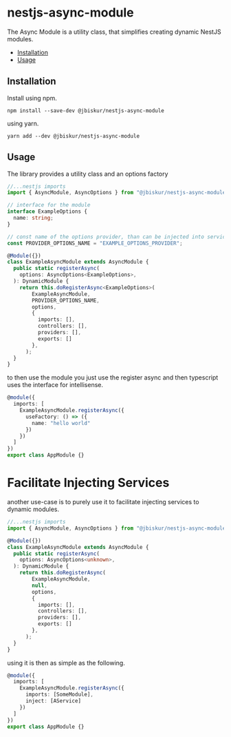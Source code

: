 # nestjs-async-module

The Async Module is a utility class, that simplifies creating dynamic NestJS modules.

[TOC]: # "## Table of Contents"
- [Installation](#installation)
- [Usage](#usage)

## Installation
Install using npm.

```npm  
npm install --save-dev @jbiskur/nestjs-async-module
```

using yarn.
```yarn  
yarn add --dev @jbiskur/nestjs-async-module
```

## Usage

The library provides a utility class and an options factory

```typescript
//...nestjs imports
import { AsyncModule, AsyncOptions } from "@jbiskur/nestjs-async-module";

// interface for the module
interface ExampleOptions {
  name: string;
}

// const name of the options provider, than can be injected into services within the module
const PROVIDER_OPTIONS_NAME = "EXAMPLE_OPTIONS_PROVIDER";

@Module({})
class ExampleAsyncModule extends AsyncModule {
  public static registerAsync(
    options: AsyncOptions<ExampleOptions>,
  ): DynamicModule {
    return this.doRegisterAsync<ExampleOptions>(
        ExampleAsyncModule,
        PROVIDER_OPTIONS_NAME,
        options,
        {
          imports: [],
          controllers: [],
          providers: [],
          exports: []
        },
      );
  }
}
```

to then use the module you just use the register async and then typescript uses the interface for intellisense.

```typescript
@module({
  imports: [
    ExampleAsyncModule.registerAsync({
      useFactory: () => ({
        name: "hello world"
      })
    })  
  ]
})
export class AppModule {}
```

# Facilitate Injecting Services
another use-case is to purely use it to facilitate injecting services to dynamic modules.

```typescript
//...nestjs imports
import { AsyncModule, AsyncOptions } from "@jbiskur/nestjs-async-module";

@Module({})
class ExampleAsyncModule extends AsyncModule {
  public static registerAsync(
    options: AsyncOptions<unknown>,
  ): DynamicModule {
    return this.doRegisterAsync(
        ExampleAsyncModule,
        null,
        options,
        {
          imports: [],
          controllers: [],
          providers: [],
          exports: []
        },
      );
  }
}
```

using it is then as simple as the following.

```typescript
@module({
  imports: [
    ExampleAsyncModule.registerAsync({
      imports: [SomeModule],
      inject: [AService]
    })  
  ]
})
export class AppModule {}
```
